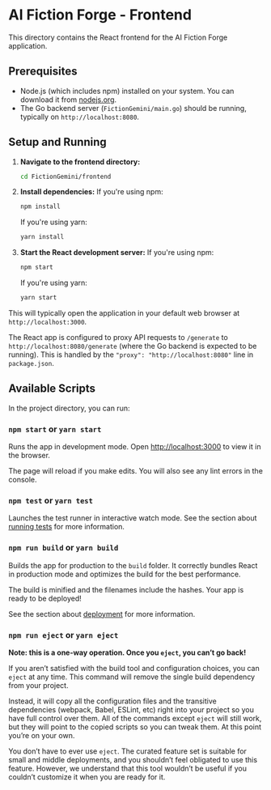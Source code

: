 # AI Fiction Forge - Frontend

This directory contains the React frontend for the AI Fiction Forge application.

## Prerequisites

- Node.js (which includes npm) installed on your system. You can download it from [nodejs.org](https://nodejs.org/).
- The Go backend server (`FictionGemini/main.go`) should be running, typically on `http://localhost:8080`.

## Setup and Running

1.  **Navigate to the frontend directory:**
    ```bash
    cd FictionGemini/frontend
    ```

2.  **Install dependencies:**
    If you're using npm:
    ```bash
    npm install
    ```
    If you're using yarn:
    ```bash
    yarn install
    ```

3.  **Start the React development server:**
    If you're using npm:
    ```bash
    npm start
    ```
    If you're using yarn:
    ```bash
    yarn start
    ```

This will typically open the application in your default web browser at `http://localhost:3000`.

The React app is configured to proxy API requests to `/generate` to `http://localhost:8080/generate` (where the Go backend is expected to be running). This is handled by the `"proxy": "http://localhost:8080"` line in `package.json`.

## Available Scripts

In the project directory, you can run:

### `npm start` or `yarn start`

Runs the app in development mode.
Open [http://localhost:3000](http://localhost:3000) to view it in the browser.

The page will reload if you make edits.
You will also see any lint errors in the console.

### `npm test` or `yarn test`

Launches the test runner in interactive watch mode.
See the section about [running tests](https://facebook.github.io/create-react-app/docs/running-tests) for more information.

### `npm run build` or `yarn build`

Builds the app for production to the `build` folder.
It correctly bundles React in production mode and optimizes the build for the best performance.

The build is minified and the filenames include the hashes.
Your app is ready to be deployed!

See the section about [deployment](https://facebook.github.io/create-react-app/docs/deployment) for more information.

### `npm run eject` or `yarn eject`

**Note: this is a one-way operation. Once you `eject`, you can’t go back!**

If you aren’t satisfied with the build tool and configuration choices, you can `eject` at any time. This command will remove the single build dependency from your project.

Instead, it will copy all the configuration files and the transitive dependencies (webpack, Babel, ESLint, etc) right into your project so you have full control over them. All of the commands except `eject` will still work, but they will point to the copied scripts so you can tweak them. At this point you’re on your own.

You don’t have to ever use `eject`. The curated feature set is suitable for small and middle deployments, and you shouldn’t feel obligated to use this feature. However, we understand that this tool wouldn’t be useful if you couldn’t customize it when you are ready for it.